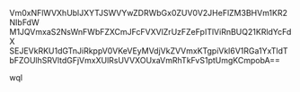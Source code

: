 Vm0xNFlWVXhUblJXYTJSWVYwZDRWbGx0ZUV0V2JHeFlZM3BHVm1KR2NIbFdW
M1JQVmxaS2NsWnFWbFZXCmJFcFVXVlZrUzFZeFpITlViRnBUQ21KRldYcFdX
SEJEVkRKU1dGTnJiRkppV0VKeVEyMVdjVkZVVmxKTgpiVkl6V1RGa1YxTldT
bFZOUlhSRVltdGFjVmxXUlRsUVVXOUxaVmRhTkFvS1ptUmgKCmpobA==

wql